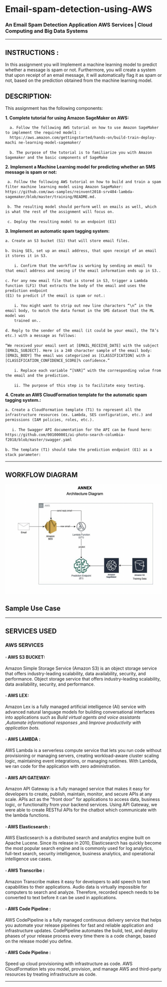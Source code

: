 # Email-spam-detection-using-AWS


### An Email Spam Detection Application AWS Services | Cloud Computing and Big Data Systems


---

## INSTRUCTIONS :

In this assignment you will Implement a machine learning model to predict whether a message is spam or not. Furthermore, you will create a system that upon 
receipt of an email message, it will automatically flag it as spam or not, based on the prediction obtained from the machine learning model.

## DESCRIPTION:

This assignment has the following components:

**1. Complete tutorial for using Amazon SageMaker on AWS:**

      a. Follow the following AWS tutorial on how to use Amazon SageMaker to implement the required model1 : 
      https://aws.amazon.com/gettingstarted/hands-on/build-train-deploy-machi ne-learning-model-sagemaker/

      b. The purpose of the tutorial is to familiarize you with Amazon Sagemaker and the basic components of SageMake


**2. Implement a Machine Learning model for predicting whether an SMS message is spam or not:**

     a. Follow the following AWS tutorial on how to build and train a spam filter machine learning model using Amazon SageMaker: https://github.com/aws-samples/reinvent2018-srv404-lambda-sagemaker/blob/master/training/README.md.

     b. The resulting model should perform well on emails as well, which is what the rest of the assignment will focus on.

     c. Deploy the resulting model to an endpoint (E1)

**3. Implement an automatic spam tagging system:**

    a. Create an S3 bucket (S1) that will store email files.

    b. Using SES, set up an email address, that upon receipt of an email it stores it in S3.

        i. Confirm that the workflow is working by sending an email to that email address and seeing if the email information ends up in S3..

    c. For any new email file that is stored in S3, trigger a Lambda function (LF1) that extracts the body of the email and uses the prediction endpoint 
    (E1) to predict if the email is spam or not.:

        i. You might want to strip out new line characters “\n” in the email body, to match the data format in the SMS dataset that the ML model was 
        trained on..

    d. Reply to the sender of the email (it could be your email, the TA’s etc.) with a message as follows:
    
    “We received your email sent at [EMAIL_RECEIVE_DATE] with the subject [EMAIL_SUBJECT]. Here is a 240 character sample of the email body: 
    [EMAIL_BODY] The email was categorized as [CLASSIFICATION] with a [CLASSIFICATION_CONFIDENCE_SCORE]% confidence.”

        i. Replace each variable “[VAR]” with the corresponding value from the email and the prediction.
  
        ii. The purpose of this step is to facilitate easy testing.


**4. Create an AWS CloudFormation template for the automatic spam tagging system.:**

    a. Create a CloudFormation template (T1) to represent all the infrastructure resources (ex. Lambda, SES configuration, etc.) and 
    permissions (IAM policies, roles, etc.).

       i. The Swagger API documentation for the API can be found here: https://github.com/001000001/ai-photo-search-columbia-f2018/blob/master/swagger.yaml

    b. The template (T1) should take the prediction endpoint (E1) as a stack parameter:

---

## WORKFLOW DIAGRAM

![alt text](https://github.com/rajat10cube/Email-spam-detection-using-AWS/blob/main/Screen%20Shot%202021-12-16%20at%201.43.50%20PM.png)

## Sample Use Case

---

## SERVICES USED

### AWS SERVICES

#### ▫️ AWS S3 BUCKET:

Amazon Simple Storage Service (Amazon S3) is an object storage service that offers industry-leading scalability, data availability, security, and performance. Object storage service that offers industry-leading scalability, data availability, security, and performance.

#### ▫️ AWS LEX:

Amazon Lex is a fully managed artificial intelligence (AI) service with advanced natural language models for building conversational interfaces into applications such as _Build virtual agents and voice assistants_ ,_Automate informational responses_ ,and _Improve productivity with application bots_.

#### ▫️ AWS LAMBDA :

AWS Lambda is a serverless compute service that lets you run code without provisioning or managing servers, creating workload-aware cluster scaling logic, maintaining event integrations, or managing runtimes. With Lambda, we ran code for the application with zero administration.

#### ▫️ AWS API GATEWAY:

Amazon API Gateway is a fully managed service that makes it easy for developers to create, publish, maintain, monitor, and secure APIs at any scale. APIs act as the "front door" for applications to access data, business logic, or functionality from your backend services. Using API Gateway, we were able to create RESTful APIs for the chatbot which communicate with the lambda functions.

#### ▫️ AWS Elasticsearch :

AWS Elasticsearch is a distributed search and analytics engine built on Apache Lucene. Since its release in 2010, Elasticsearch has quickly become the most popular search engine and is commonly used for log analytics, full-text search, security intelligence, business analytics, and operational intelligence use cases.

#### ▫️ AWS Transcribe :

Amazon Transcribe makes it easy for developers to add speech to text capabilities to their applications. Audio data is virtually impossible for computers to search and analyze. Therefore, recorded speech needs to be converted to text before it can be used in applications.

#### ▫️ AWS Code Pipeline :

AWS CodePipeline is a fully managed continuous delivery service that helps you automate your release pipelines for fast and reliable application and infrastructure updates. CodePipeline automates the build, test, and deploy phases of your release process every time there is a code change, based on the release model you define.

#### ▫️ AWS Code Pipeline :

Speed up cloud provisioning with infrastructure as code. AWS CloudFormation lets you model, provision, and manage AWS and third-party resources by treating infrastructure as code.

---
